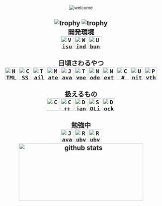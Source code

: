 <div align="center">
    
![welcome](https://typograssy.deno.dev/api?text=Github%E3%81%A7%E6%A4%8D%E6%9E%97%E6%B4%BB%E5%8B%95%E3%82%92%E3%81%97%E3%81%A6%E3%81%84%E3%81%BE%E3%81%99%20&speed=50&comment=)


<h2 地球温暖化を止めるべくGithubで植林活動を行っています </h2>

<div>
    <img src="https://github-profile-trophy.vercel.app/?username=Shiryu-Toujima-1f10210346&theme=onedark&column=5" alt="trophy">
    <img src="https://github-profile-trophy.vercel.app/?username=Shiryu-Toujima-1f10210346&title=MultiLanguage&theme=onedark&column=1" alt="trophy">
</div>

<div align="center">
    <div>開発環境</div>
	<code><img width="40" src="https://user-images.githubusercontent.com/25181517/192108891-d86b6220-e232-423a-bf5f-90903e6887c3.png" alt="Visual Studio Code" title="Visual Studio Code"/></code>
	<code><img width="40" src="https://user-images.githubusercontent.com/25181517/186884150-05e9ff6d-340e-4802-9533-2c3f02363ee3.png" alt="Windows" title="Windows"/></code>
	<code><img width="40" src="https://user-images.githubusercontent.com/25181517/186884153-99edc188-e4aa-4c84-91b0-e2df260ebc33.png" alt="Ubuntu" title="Ubuntu"/></code>
</div>

<br>

<div align="center">
    <div>日頃さわるやつ</div>
	<code><img width="40" src="https://user-images.githubusercontent.com/25181517/192158954-f88b5814-d510-4564-b285-dff7d6400dad.png" alt="HTML" title="HTML"/></code>
	<code><img width="40" src="https://user-images.githubusercontent.com/25181517/183898674-75a4a1b1-f960-4ea9-abcb-637170a00a75.png" alt="CSS" title="CSS"/></code>
	<code><img width="40" src="https://user-images.githubusercontent.com/25181517/202896760-337261ed-ee92-4979-84c4-d4b829c7355d.png" alt="Tailwind CSS" title="Tailwind CSS"/></code>
	<code><img width="40" src="https://user-images.githubusercontent.com/25181517/189716630-fe6c084c-6c66-43af-aa49-64c8aea4a5c2.png" alt="Material UI" title="Material UI"/></code>
	<code><img width="40" src="https://user-images.githubusercontent.com/25181517/117447155-6a868a00-af3d-11eb-9cfe-245df15c9f3f.png" alt="JavaScript" title="JavaScript"/></code>
	<code><img width="40" src="https://user-images.githubusercontent.com/25181517/183890598-19a0ac2d-e88a-4005-a8df-1ee36782fde1.png" alt="TypeScript" title="TypeScript"/></code>
	<code><img width="40" src="https://user-images.githubusercontent.com/25181517/183568594-85e280a7-0d7e-4d1a-9028-c8c2209e073c.png" alt="Node.js" title="Node.js"/></code>
	<code><img width="40" src="https://github.com/marwin1991/profile-technology-icons/assets/136815194/5f8c622c-c217-4649-b0a9-7e0ee24bd704" alt="Next.js" title="Next.js"/></code>
	<code><img width="40" src="https://user-images.githubusercontent.com/25181517/121405384-444d7300-c95d-11eb-959f-913020d3bf90.png" alt="C#" title="C#"/></code>
	<code><img width="40" src="https://user-images.githubusercontent.com/25181517/193427941-9437dbbe-376f-40dc-9573-0ef5c02a26a7.png" alt="Unity" title="Unity"/></code>
    <code><img width="40" src="https://user-images.githubusercontent.com/25181517/183423507-c056a6f9-1ba8-4312-a350-19bcbc5a8697.png" alt="Python" title="Python"/></code>
</div>
<br>

<div align="center">
    <div>扱えるもの</div>
	<code><img width="40" src="https://user-images.githubusercontent.com/25181517/192106070-46255bcf-65e6-4c6b-a296-bf8d0d8fb2a7.png" alt="C" title="C"/></code>
	<code><img width="40" src="https://user-images.githubusercontent.com/25181517/192106073-90fffafe-3562-4ff9-a37e-c77a2da0ff58.png" alt="C++" title="C++"/></code>
	<code><img width="40" src="https://github.com/marwin1991/profile-technology-icons/assets/62091613/9bf5650b-e534-4eae-8a26-8379d076f3b4" alt="Django" title="Django"/></code>
	<code><img width="40" src="https://github.com/marwin1991/profile-technology-icons/assets/136815194/82df4543-236b-4e45-9604-5434e3faab17" alt="SQLite" title="SQLite"/></code>
	<code><img width="40" src="https://user-images.githubusercontent.com/25181517/117207330-263ba280-adf4-11eb-9b97-0ac5b40bc3be.png" alt="Docker" title="Docker"/></code>
</div>
<br>
<div align="center">
    <div>勉強中</div>
	<code><img width="40" src="https://user-images.githubusercontent.com/25181517/117201156-9a724800-adec-11eb-9a9d-3cd0f67da4bc.png" alt="Java" title="Java"/></code>
	<code><img width="40" src="https://user-images.githubusercontent.com/25181517/192603745-7d34df9e-7756-4756-a539-6a61badf7a80.png" alt="Ruby" title="Ruby"/></code>
	<code><img width="40" src="https://user-images.githubusercontent.com/25181517/192603748-3ac17112-3653-4257-80da-a57334b11411.png" alt="Ruby on Rails" title="Ruby on Rails"/></code>
</div>


<div align="center">
  <img alt="github stats" height="185" src="https://github-readme-stats.vercel.app/api?username=Shiryu-Toujima-1f10210346&theme=onedark&show_icons=true" width="400">
  
</div>

</div>

<!--div>

<img src="http://github-profile-summary-cards.vercel.app/api/cards/stats?username=Shiryu-Toujima-1f10210346&theme=slateorange" width="300">
  <img src="http://github-profile-summary-cards.vercel.app/api/cards/productive-time?username=Shiryu-Toujima-1f10210346&theme=slateorange&utcOffset=8" width="300">

<div align="center">
  <img src="http://github-profile-summary-cards.vercel.app/api/cards/profile-details?username=Shiryu-Toujima-1f10210346&theme=slateorange" width="800">
</div>


[![Top Langs](https://github-readme-stats.vercel.app/api/top-langs/?username=Shiryu-Toujima-1f10210346&layout=compact&theme=onedark)](https://github.com/anuraghazra/github-readme-stats)
  
</div-->
  
